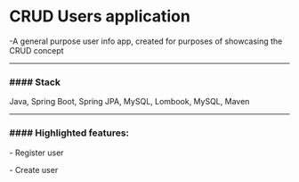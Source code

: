 <h1>CRUD Users application</h1>
<p>-A general purpose user info app, created for purposes of showcasing the CRUD concept</p>
<hr>
<h3>#### Stack</h3>
<p>Java, Spring Boot, Spring JPA, MySQL, Lombook, MySQL, Maven</p>
<hr>
<h3>#### Highlighted features:</h3>
<p>- Register user</p>
<p>- Create user</p>
<p></p>

